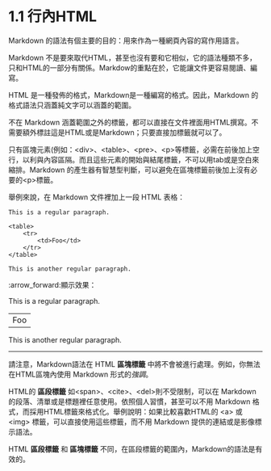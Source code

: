 # 1.1 行內HTML

Markdown 的語法有個主要的目的：用來作為一種網頁內容的寫作用語言。

Markdown 不是要來取代HTML，甚至也沒有要和它相似，它的語法種類不多，只和HTML的一部分有關係。Markdow的重點在於，它能讓文件更容易閱讀、編寫。

HTML 是一種發佈的格式，Markdown是一種編寫的格式。因此，Markdown 的格式語法只涵蓋純文字可以涵蓋的範圍。

不在 Markdown 涵蓋範圍之外的標籤，都可以直接在文件裡面用HTML撰寫。不需要額外標註這是HTML或是Markdown；只要直接加標籤就可以了。

只有區塊元素(例如：\<div>、\<table>、\<pre>、\<p>等標籤，必需在前後加上空行，以利與內容區隔。而且這些元素的開始與結尾標籤，不可以用tab或是空白來縮排。Markdown 的產生器有智慧型判斷，可以避免在區塊標籤前後加上沒有必要的\<p>標籤。

舉例來說，在 Markdown 文件裡加上一段 HTML 表格：

```
This is a regular paragraph.

<table>
    <tr>
        <td>Foo</td>
    </tr>
</table>

This is another regular paragraph.
```

:arrow\_forward:顯示效果：

This is a regular paragraph.

<table>
    <tr>
        <td>Foo</td>
    </tr>
</table>

This is another regular paragraph.

***

請注意，Markdown語法在 HTML **區塊標籤** 中將不會被進行處理。例如，你無法在HTML區塊內使用 Markdown 形式的*強調*。

HTML的 **區段標籤** 如\<span>、\<cite>、\<del>則不受限制，可以在 Markdown 的段落、清單或是標題裡任意使用。依照個人習慣，甚至可以不用 Markdown 格式，而採用HTML標籤來格式化。舉例說明：如果比較喜歡HTML的 \<a> 或 \<img> 標籤，可以直接使用這些標籤，而不用 Markdown 提供的連結或是影像標示語法。

HTML **區段標籤** 和 **區塊標籤** 不同，在區段標籤的範圍內，Markdown的語法是有效的。
